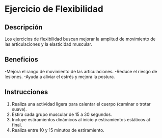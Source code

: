 # Ejercicio de Flexibilidad

## Descripción
Los ejercicios de flexibilidad buscan mejorar la amplitud de movimiento de las articulaciones y la elasticidad muscular.

## Beneficios
-Mejora el rango de movimiento de las articulaciones.
-Reduce el riesgo de lesiones.
-Ayuda a aliviar el estrés y mejora la postura.

## Instrucciones
1. Realiza una actividad ligera para calentar el cuerpo (caminar o trotar suave).
2. Estira cada grupo muscular de 15 a 30 segundos.
3. Incluye estiramientos dinámicos al inicio y estiramientos estáticos al final.
4. Realiza entre 10 y 15 minutos de estiramiento.